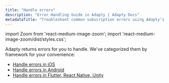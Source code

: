 ```yaml
---
title: "Handle errors"
description: "Error Handling Guide in Adapty | Adapty Docs"
metadataTitle: "Troubleshoot common subscription errors using Adapty’s error handling guide."
---
```


import Zoom from 'react-medium-image-zoom';
import 'react-medium-image-zoom/dist/styles.css';

Adapty returns errors for you to handle. We've categorized them by framework for your convenience:

- [Handle errors in iOS](ios-sdk-error-handling)
- [Handle errors in Android](android-sdk-error-handling)
- [Handle errors in Flutter, React Native, Unity](error-handling-on-flutter-react-native-unity)